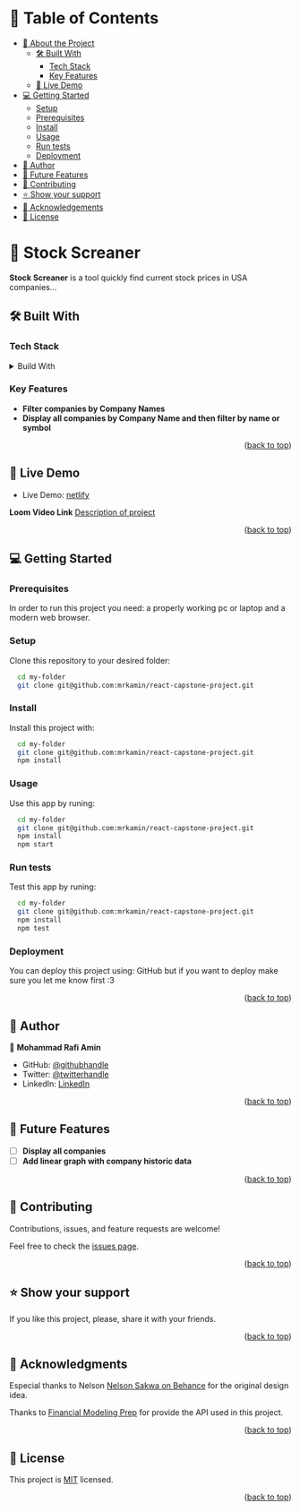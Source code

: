 <a name="readme-top"></a>

# 📗 Table of Contents

- [📖 About the Project](#about-project)
  - [🛠 Built With](#built-with)
    - [Tech Stack](#tech-stack)
    - [Key Features](#key-features)
  - [🚀 Live Demo](#live-demo)
- [💻 Getting Started](#getting-started)
  - [Setup](#setup)
  - [Prerequisites](#prerequisites)
  - [Install](#install)
  - [Usage](#usage)
  - [Run tests](#run-tests)
  - [Deployment](#deployment)
- [👥 Author](#author)
- [🔭 Future Features](#future-features)
- [🤝 Contributing](#contributing)
- [⭐️ Show your support](#support)
- [🙏 Acknowledgements](#acknowledgements)
- [📝 License](#license)

# 📖 Stock Screaner <a name="about-project"></a>

**Stock Screaner** is a tool quickly find current stock prices in USA companies...

## 🛠 Built With <a name="built-with"></a>

### Tech Stack <a name="tech-stack"></a>

<details>
  <summary>Build With</summary>
  <ul>
    <li><a href="https://html.com/">HTML</a></li>
    <li><a href="https://developer.mozilla.org/en-US/docs/Web/CSS">CSS</a></li>
    <li><a href="https://www.javascript.com/">JavaScript</a></li>
    <li><a href="https://reactjs.org/">React.js</a></li>
    <li><a href="https://redux-toolkit.js.org/">Redux toolkit</a></li>
    <li><a href="https://site.financialmodelingprep.com/developer/docs/">Financial Modeling Prep API</a></li>
  </ul>
</details>

### Key Features <a name="key-features"></a>

- **Filter companies by Company Names**
- **Display all companies by Company Name and then filter by name or symbol**

<p align="right">(<a href="#readme-top">back to top</a>)</p>

## 🚀 Live Demo <a name="live-demo"></a>

 - Live Demo: [netlify](https://superb-puppy-322d9f.netlify.app/)

 **Loom Video Link**
[Description of project](https://www.loom.com/share/7d89819ba3d94f64ac37fb8c3e12494f)

<p align="right">(<a href="#readme-top">back to top</a>)</p>


## 💻 Getting Started <a name="getting-started"></a>

### Prerequisites

In order to run this project you need: a properly working pc or laptop and a modern web browser.

### Setup

Clone this repository to your desired folder:

```sh
  cd my-folder
  git clone git@github.com:mrkamin/react-capstone-project.git
```

### Install

Install this project with:

```sh
  cd my-folder
  git clone git@github.com:mrkamin/react-capstone-project.git
  npm install
```

### Usage

Use this app by runing:

```sh
  cd my-folder
  git clone git@github.com:mrkamin/react-capstone-project.git
  npm install
  npm start
```

### Run tests

Test this app by runing:

```sh
  cd my-folder
  git clone git@github.com:mrkamin/react-capstone-project.git
  npm install
  npm test
```

### Deployment

You can deploy this project using: GitHub but if you want to deploy make sure you let me know first :3

<p align="right">(<a href="#readme-top">back to top</a>)</p>

## 👥 Author <a name="author"></a>

👤 **Mohammad Rafi Amin**

- GitHub: [@githubhandle](https://github.com/mrkamin)
- Twitter: [@twitterhandle](https://twitter.com/Mohamma63974237)
- LinkedIn: [LinkedIn](https://www.linkedin.com/in/mohammad-rafi-amin-63b4319b/)

<p align="right">(<a href="#readme-top">back to top</a>)</p>

## 🔭 Future Features <a name="future-features"></a>

- [ ] **Display all companies**
- [ ] **Add linear graph with company historic data**

<p align="right">(<a href="#readme-top">back to top</a>)</p>

## 🤝 Contributing <a name="contributing"></a>

Contributions, issues, and feature requests are welcome!

Feel free to check the [issues page](https://github.com/mrkamin/Metrics-webapp/issues).

<p align="right">(<a href="#readme-top">back to top</a>)</p>

## ⭐️ Show your support <a name="support"></a>

If you like this project, please, share it with your friends.

<p align="right">(<a href="#readme-top">back to top</a>)</p>

## 🙏 Acknowledgments <a name="acknowledgements"></a>

Especial thanks to Nelson [Nelson Sakwa on Behance](https://www.behance.net/sakwadesignstudio) for the original design idea.

Thanks to [Financial Modeling Prep](https://site.financialmodelingprep.com/) for provide the API used in this project.

<p align="right">(<a href="#readme-top">back to top</a>)</p>

## 📝 License <a name="license"></a>

This project is [MIT](https://github.com/mrkamin/Metrics-webapp/blob/Dev/LICENSE) licensed.

<p align="right">(<a href="#readme-top">back to top</a>)</p>
